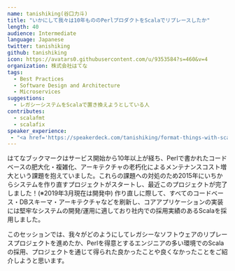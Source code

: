```yaml
---
name: tanishiking(谷口力斗)
title: "いかにして我々は10年もののPerlプロダクトをScalaでリプレースしたか"
length: 40
audience: Intermediate
language: Japanese
twitter: tanishiking
github: tanishiking
icon: https://avatars0.githubusercontent.com/u/9353584?s=460&v=4
organization: 株式会社はてな
tags:
  - Best Practices
  - Software Design and Architecture
  - Microservices
suggestions:
  - レガシーシステムをScalaで置き換えようとしている人
contributes:
  - scalafmt
  - scalafix
speaker_experience:
 - "<a href='https://speakerdeck.com/tanishiking/format-things-with-scalafmt'>Scala関西Summit 2018</a>"
---
```

はてなブックマークはサービス開始から10年以上が経ち、Perlで書かれたコードベースの肥大化・複雑化、アーキテクチャの老朽化によるメンテナンスコスト増大という課題を抱えていました。これらの課題への対処のため2015年にいちからシステムを作り直すプロジェクトがスタートし、最近このプロジェクトが完了しました！(※2019年3月現在は開発中)
作り直しに際して、すべてのコードベース・DBスキーマ・アーキテクチャなどを刷新し、コアアプリケーションの実装には堅牢なシステムの開発/運用に適しており社内での採用実績のあるScalaを採用しました。

このセッションでは、我々がどのようにしてレガシーなソフトウェアのリプレースプロジェクトを進めたか、Perlを得意とするエンジニアの多い環境でのScalaの採用、プロジェクトを通じて得られた良かったことや良くなかったことをご紹介しようと思います。
